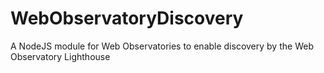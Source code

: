 # WebObservatoryDiscovery
A NodeJS module for Web Observatories to enable discovery by the Web Observatory Lighthouse
 
